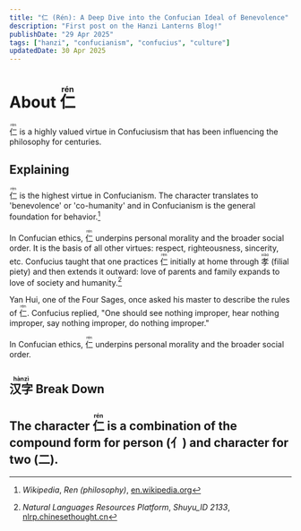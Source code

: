 ```yaml
---
title: "仁 (Rén): A Deep Dive into the Confucian Ideal of Benevolence"
description: "First post on the Hanzi Lanterns Blog!"
publishDate: "29 Apr 2025"
tags: ["hanzi", "confucianism", "confucius", "culture"]
updatedDate: 30 Apr 2025
---
```



# About <ruby>仁 <rt>rén</rt></ruby>

<ruby>
 仁 <rt>rén</rt>
</ruby> is a highly valued virtue in Confuciusism that has been influencing the philosophy for centuries.

## Explaining
<ruby>仁<rt>rén</rt></ruby> is the highest virtue in Confucianism. The character translates to 'benevolence' or 'co-humanity' and in Confucianism is the general foundation for behavior.[^1]

In Confucian ethics, <ruby>仁<rt>rén</rt></ruby> underpins personal morality and the broader social order. It is the basis of all other virtues: respect, righteousness, sincerity, etc. Confucius taught that one practices <ruby>仁<rt>rén</rt></ruby> initially at home through <ruby>孝<rt>xiào</rt></ruby> (filial piety) and then extends it outward: love of parents and family expands to love of society and humanity.[^2]

Yan Hui, one of the Four Sages, once asked his master to describe the rules of <ruby>仁<rt>rén</rt></ruby>. Confucius replied, "One should see nothing improper, hear nothing improper, say nothing improper, do nothing improper."

In Confucian ethics, <ruby>仁<rt>rén</rt></ruby> underpins personal morality and the broader social order.

## <ruby>汉字<rt>hànzì</rt></ruby> Break Down
The character  <ruby>仁<rt>rén</rt></ruby> is a combination of the compound form for person (亻) and character for two (二).
---

[^1]: *Wikipedia*, *Ren (philosophy)*, [en.wikipedia.org](https://en.wikipedia.org/wiki/Ren_(philosophy))  
[^2]: *Natural Languages Resources Platform*, *Shuyu_ID 2133*, [nlrp.chinesethought.cn](https://nlrp.chinesethought.cn/shuyu_show.aspx?shuyu_id=2133)
